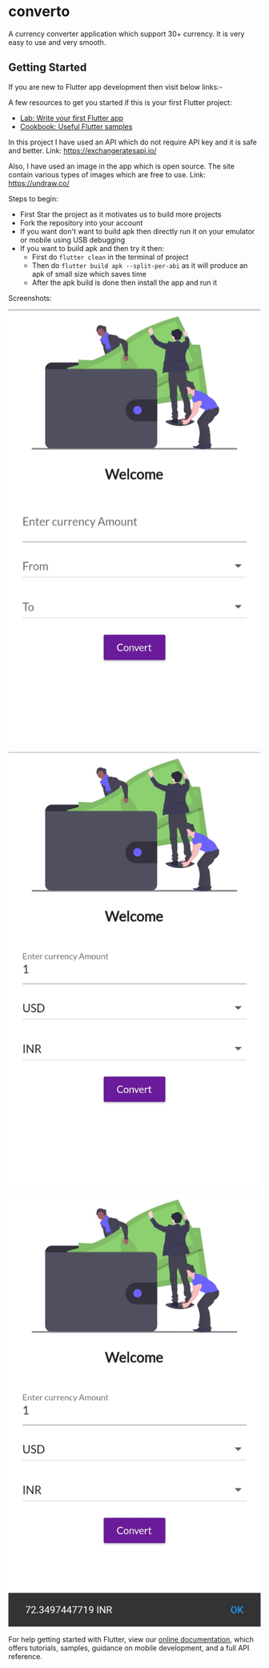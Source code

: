 # converto

A currency converter application which support 30+ currency. It is very easy to use and very smooth.

## Getting Started

If you are new to Flutter app development then visit below links:-

A few resources to get you started if this is your first Flutter project:

- [Lab: Write your first Flutter app](https://flutter.dev/docs/get-started/codelab)
- [Cookbook: Useful Flutter samples](https://flutter.dev/docs/cookbook)

In this project I have used an API which do not require API key and it is safe and better. Link: https://exchangeratesapi.io/

Also, I have used an image in the app which is open source. The site contain various types of images which are free to use. Link: https://undraw.co/

Steps to begin:
- First Star the project as it motivates us to build more projects
- Fork the repository into your account
- If you want don't want to build apk then directly run it on your emulator or mobile using USB debugging
- If you want to build apk and then try it then:
  - First do ```flutter clean``` in the terminal of project
  - Then do ```flutter build apk --split-per-abi``` as it will produce an apk of small size which saves time
  - After the apk build is done then install the app and run it

Screenshots:

![alt text](https://github.com/AvdhootJadhav/Converto/blob/main/assets/images/main.jpeg?)

![alt text](https://github.com/AvdhootJadhav/Converto/blob/main/assets/images/input.jpeg)

![alt text](https://github.com/AvdhootJadhav/Converto/blob/main/assets/images/output.jpeg)


For help getting started with Flutter, view our
[online documentation](https://flutter.dev/docs), which offers tutorials,
samples, guidance on mobile development, and a full API reference.
